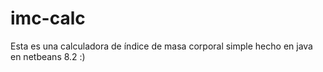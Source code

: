 # imc-calc
Esta es una calculadora de índice de masa corporal simple hecho en java en netbeans 8.2 :)
